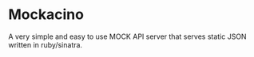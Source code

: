 Mockacino
=========

A very simple and easy to use MOCK API server that serves static JSON written in ruby/sinatra.
